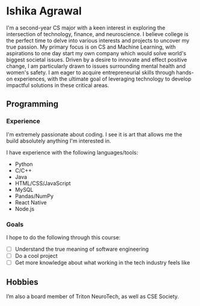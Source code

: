 # Ishika Agrawal
I'm a second-year CS major with a keen interest in exploring the intersection of technology, finance, and neuroscience. I believe college is the perfect time to delve into various interests and projects to uncover my true passion.
My primary focus is on CS and Machine Learning, with aspirations to one day start my own company which would solve world's biggest societal issues. Driven by a desire to innovate and effect positive change, 
I am particularly drawn to issues surrounding mental health and women's safety. I am eager to acquire entrepreneurial skills through hands-on experiences, with the ultimate goal of leveraging technology to develop impactful solutions in these critical areas.

## Programming
### Experience
I'm extremely passionate about coding. I see it is art that allows me the build absolutely anything I'm interested in.

I have experience with the following languages/tools:
+ Python
+ C/C++
+ Java
+ HTML/CSS/JavaScript
+ MySQL
+ Pandas/NumPy
+ React Native
+ Node.js

### Goals
I hope to do the following through this course:
- [ ] Understand the true meaning of software engineering
- [ ] Do a cool project
- [ ] Get more knowledge about what working in the tech industry feels like 
## Hobbies

  
I’m also a board member of Triton NeuroTech, as well as CSE Society.

